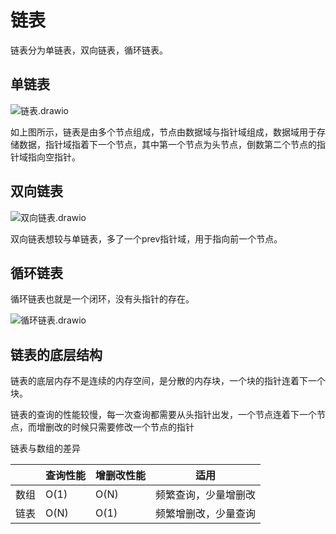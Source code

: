 # 链表

链表分为单链表，双向链表，循环链表。

## 单链表

![链表.drawio](C:/Users/%E9%82%B1%E6%9D%83%E8%BE%89/Desktop/makedown/%E6%8A%80%E6%9C%AF%E6%96%87/%E6%95%B0%E6%8D%AE%E7%BB%93%E6%9E%84%E4%B8%8E%E7%AE%97%E6%B3%95/%E9%93%BE%E8%A1%A8.assets/%E9%93%BE%E8%A1%A8.drawio.png)

如上图所示，链表是由多个节点组成，节点由数据域与指针域组成，数据域用于存储数据，指针域指着下一个节点，其中第一个节点为头节点，倒数第二个节点的指针域指向空指针。



## 双向链表

![双向链表.drawio](C:/Users/%E9%82%B1%E6%9D%83%E8%BE%89/Desktop/makedown/%E6%8A%80%E6%9C%AF%E6%96%87/%E6%95%B0%E6%8D%AE%E7%BB%93%E6%9E%84%E4%B8%8E%E7%AE%97%E6%B3%95/%E9%93%BE%E8%A1%A8.assets/%E5%8F%8C%E5%90%91%E9%93%BE%E8%A1%A8.drawio.png)

双向链表想较与单链表，多了一个prev指针域，用于指向前一个节点。



## 循环链表

循环链表也就是一个闭环，没有头指针的存在。

![循环链表.drawio](C:/Users/%E9%82%B1%E6%9D%83%E8%BE%89/Desktop/makedown/%E6%8A%80%E6%9C%AF%E6%96%87/%E6%95%B0%E6%8D%AE%E7%BB%93%E6%9E%84%E4%B8%8E%E7%AE%97%E6%B3%95/%E9%93%BE%E8%A1%A8.assets/%E5%BE%AA%E7%8E%AF%E9%93%BE%E8%A1%A8.drawio.png)

## 链表的底层结构

链表的底层内存不是连续的内存空间，是分散的内存块，一个块的指针连着下一个块。



链表的查询的性能较慢，每一次查询都需要从头指针出发，一个节点连着下一个节点，而增删改的时候只需要修改一个节点的指针



链表与数组的差异

|      | 查询性能 | 增删改性能 | 适用                 |
| ---- | -------- | ---------- | -------------------- |
| 数组 | O(1)     | O(N)       | 频繁查询，少量增删改 |
| 链表 | O(N)     | O(1)       | 频繁增删改，少量查询 |





